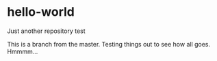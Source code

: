 # hello-world
Just another repository test

This is a branch from the master. Testing things out to see how all goes.
Hmmmm...
